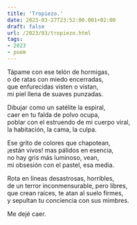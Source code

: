 ```yaml
---
title: 'Tropiezo.'
date: 2023-03-27T23:52:00.001+02:00
draft: false
url: /2023/03/tropiezo.html
tags: 
- 2023
- poem
---
```


Tápame con ese telón de hormigas,  
o de ratas con miedo encerradas,  
que enfurecidas visten o vistan,  
mi piel llena de suaves punzadas.  

Dibujar como un satélite la espiral,  
caer en tu falda de polvo ocupa,  
poblar con el estruendo de mi cuerpo viral,  
la habitación, la cama, la culpa.  

Ese grito de colores que chapotean,  
¡están vivos! mas pálidos en esencia,  
no hay gris más luminoso, vean,  
mi obsesión con el pastel, esa media.  

Rota en líneas desastrosas, horribles,  
de un terror inconmensurable, pero libres,  
que crean raíces, te atan al suelo firmes,  
y sepultan tu conciencia con sus mimbres.  

Me dejé caer.  